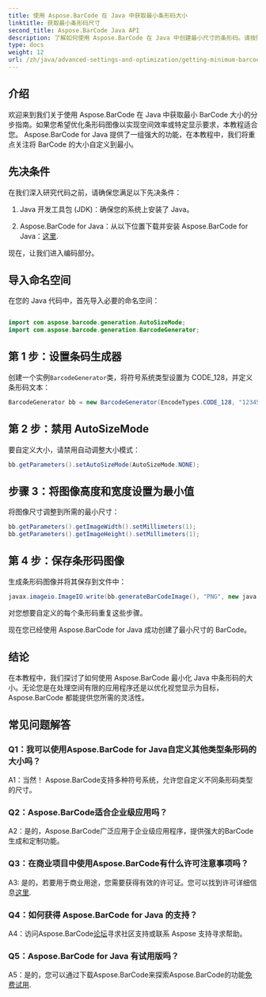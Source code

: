 ```yaml
---
title: 使用 Aspose.BarCode 在 Java 中获取最小条形码大小
linktitle: 获取最小条形码尺寸
second_title: Aspose.BarCode Java API
description: 了解如何使用 Aspose.BarCode 在 Java 中创建最小尺寸的条形码。请按照我们的分步指南进行高效且空间优化的条形码生成。
type: docs
weight: 12
url: /zh/java/advanced-settings-and-optimization/getting-minimum-barcode-size/
---
```

## 介绍

欢迎来到我们关于使用 Aspose.BarCode 在 Java 中获取最小 BarCode 大小的分步指南。如果您希望优化条形码图像以实现空间效率或特定显示要求，本教程适合您。 Aspose.BarCode for Java 提供了一组强大的功能，在本教程中，我们将重点关注将 BarCode 的大小自定义到最小。

## 先决条件

在我们深入研究代码之前，请确保您满足以下先决条件：

1. Java 开发工具包 (JDK)：确保您的系统上安装了 Java。

2.  Aspose.BarCode for Java：从以下位置下载并安装 Aspose.BarCode for Java：[这里](https://releases.aspose.com/barcode/java/).

现在，让我们进入编码部分。

## 导入命名空间

在您的 Java 代码中，首先导入必要的命名空间：

```java

import com.aspose.barcode.generation.AutoSizeMode;
import com.aspose.barcode.generation.BarcodeGenerator;
```

## 第 1 步：设置条码生成器

创建一个实例`BarcodeGenerator`类，将符号系统类型设置为 CODE_128，并定义条形码文本：

```java
BarcodeGenerator bb = new BarcodeGenerator(EncodeTypes.CODE_128, "1234567");
```

## 第 2 步：禁用 AutoSizeMode

要自定义大小，请禁用自动调整大小模式：

```java
bb.getParameters().setAutoSizeMode(AutoSizeMode.NONE);
```

## 步骤 3：将图像高度和宽度设置为最小值

将图像尺寸调整到所需的最小尺寸：

```java
bb.getParameters().getImageWidth().setMillimeters(1);
bb.getParameters().getImageHeight().setMillimeters(1);
```

## 第 4 步：保存条形码图像

生成条形码图像并将其保存到文件中：

```java
javax.imageio.ImageIO.write(bb.generateBarCodeImage(), "PNG", new java.io.File(dataDir + "minimumresult.png"));
```

对您想要自定义的每个条形码重复这些步骤。

现在您已经使用 Aspose.BarCode for Java 成功创建了最小尺寸的 BarCode。

## 结论

在本教程中，我们探讨了如何使用 Aspose.BarCode 最小化 Java 中条形码的大小。无论您是在处理空间有限的应用程序还是以优化视觉显示为目标，Aspose.BarCode 都能提供您所需的灵活性。

## 常见问题解答

### Q1：我可以使用Aspose.BarCode for Java自定义其他类型条形码的大小吗？

A1：当然！ Aspose.BarCode支持多种符号系统，允许您自定义不同条形码类型的尺寸。

### Q2：Aspose.BarCode适合企业级应用吗？

A2：是的，Aspose.BarCode广泛应用于企业级应用程序，提供强大的BarCode生成和定制功能。

### Q3：在商业项目中使用Aspose.BarCode有什么许可注意事项吗？

 A3: 是的，若要用于商业用途，您需要获得有效的许可证。您可以找到许可详细信息[这里](https://purchase.aspose.com/buy).

### Q4：如何获得 Aspose.BarCode for Java 的支持？

 A4：访问Aspose.BarCode[论坛](https://forum.aspose.com/c/barcode/13)寻求社区支持或联系 Aspose 支持寻求帮助。

### Q5：Aspose.BarCode for Java 有试用版吗？

 A5：是的，您可以通过下载Aspose.BarCode来探索Aspose.BarCode的功能[免费试用](https://releases.aspose.com/).